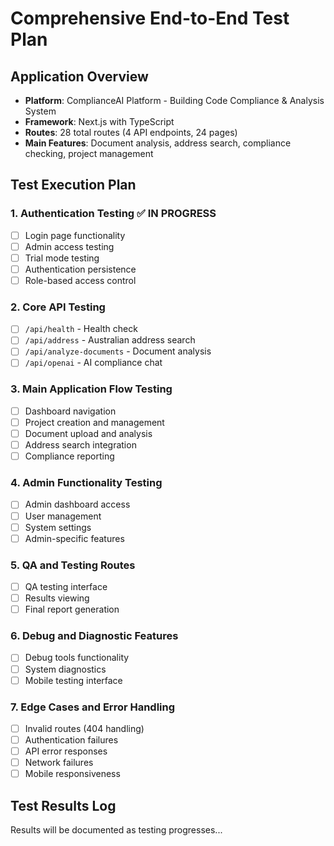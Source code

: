 # Comprehensive End-to-End Test Plan

## Application Overview

- **Platform**: ComplianceAI Platform - Building Code Compliance & Analysis System
- **Framework**: Next.js with TypeScript
- **Routes**: 28 total routes (4 API endpoints, 24 pages)
- **Main Features**: Document analysis, address search, compliance checking, project management

## Test Execution Plan

### 1. Authentication Testing ✅ IN PROGRESS

- [ ] Login page functionality
- [ ] Admin access testing
- [ ] Trial mode testing
- [ ] Authentication persistence
- [ ] Role-based access control

### 2. Core API Testing

- [ ] `/api/health` - Health check
- [ ] `/api/address` - Australian address search
- [ ] `/api/analyze-documents` - Document analysis
- [ ] `/api/openai` - AI compliance chat

### 3. Main Application Flow Testing

- [ ] Dashboard navigation
- [ ] Project creation and management
- [ ] Document upload and analysis
- [ ] Address search integration
- [ ] Compliance reporting

### 4. Admin Functionality Testing

- [ ] Admin dashboard access
- [ ] User management
- [ ] System settings
- [ ] Admin-specific features

### 5. QA and Testing Routes

- [ ] QA testing interface
- [ ] Results viewing
- [ ] Final report generation

### 6. Debug and Diagnostic Features

- [ ] Debug tools functionality
- [ ] System diagnostics
- [ ] Mobile testing interface

### 7. Edge Cases and Error Handling

- [ ] Invalid routes (404 handling)
- [ ] Authentication failures
- [ ] API error responses
- [ ] Network failures
- [ ] Mobile responsiveness

## Test Results Log

Results will be documented as testing progresses...
